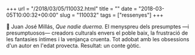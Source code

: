 +++
url = "/2018/03/05/110032.html"
title = ""
date = "2018-03-05T10:00:32+00:00"
slug = "110032"
tags = ["ressenyes"]
+++

📖 Juan José Millás, *Que nadie duerma*. El menyspreu dels presumptes —i presumptuosos— creadors culturals envers el poble baix, la frustració de les fantasies íntimes i la venjança cruenta. Tot adobat amb les obsessions d'un autor en l'edat provecta. Resultat: un conte gòtic.

